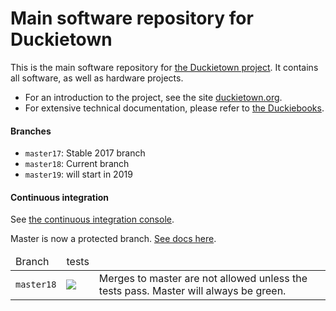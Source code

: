 # Main software repository for Duckietown

This is the main software repository for [the Duckietown project][main]. It contains all software, as well as hardware projects.

- For an introduction to the project, see the site [duckietown.org][main].
- For extensive technical documentation, please refer to [the Duckiebooks][duckiebook].

[main]: http://duckietown.org/
[duckiebook]: http://docs.duckietown.org/


#### Branches

* `master17`: Stable 2017 branch
* `master18`: Current branch
* `master19`: will start in 2019

#### Continuous integration

See [the continuous integration console](https://circleci.com/gh/duckietown/Software/).

Master is now a protected branch. [See docs here](https://github.com/blog/2051-protected-branches-and-required-status-checks).


<table>
<thead>
    <tr><td>Branch</td><td>tests</td><td></td></tr>
</thead>
<tbody>
    <tr>
        <td> <code>master18</code> </td>
        <td>
            <a href="https://circleci.com/gh/duckietown/Software/tree/master18">
                <img src='https://circleci.com/gh/duckietown/Software/tree/master18.svg?style=shield'/></a>
        </td>
        <td>Merges to master are not allowed unless the tests pass. Master will always be green. </td>
    </tr>
</tbody>
</table>
